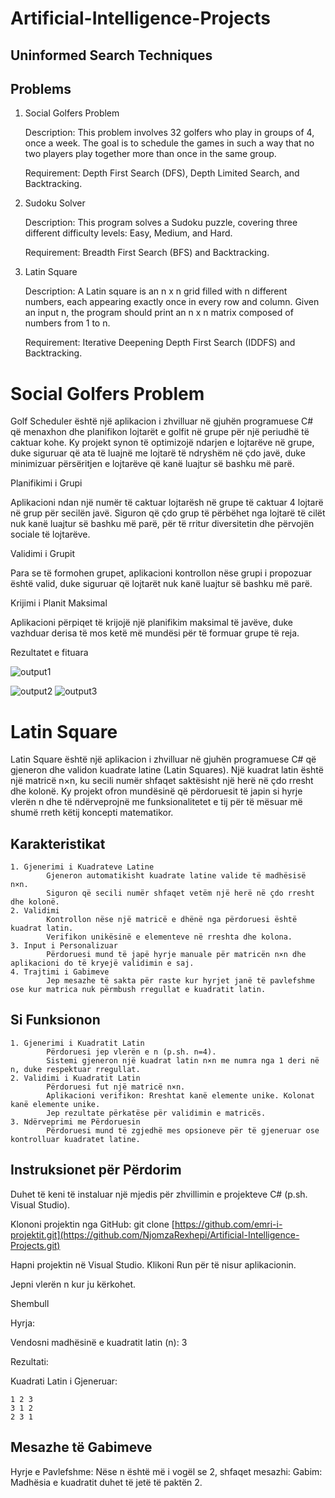# Artificial-Intelligence-Projects

## Uninformed Search Techniques

## Problems 

1. Social Golfers Problem 

    Description: This problem involves 32 golfers who play in groups of 4, once a week. The goal is to schedule the games in such a way that no two players play together more than once in the same group.

    Requirement: Depth First Search (DFS), Depth Limited Search, and Backtracking.
3. Sudoku Solver

    Description: This program solves a Sudoku puzzle, covering three different difficulty levels: Easy, Medium, and Hard.

    Requirement: Breadth First Search (BFS) and Backtracking.
5. Latin Square

    Description: A Latin square is an n x n grid filled with n different numbers, each appearing exactly once in every row and column. Given an input n, the program should print an n x n matrix composed of numbers from 1 to     n.

   Requirement: Iterative Deepening Depth First Search (IDDFS) and Backtracking.
#  Social Golfers Problem

Golf Scheduler është një aplikacion i zhvilluar në gjuhën programuese C# që menaxhon dhe planifikon lojtarët e golfit në grupe për një periudhë të caktuar kohe. Ky projekt synon të optimizojë ndarjen e lojtarëve në grupe, duke siguruar që ata të luajnë me lojtarë të ndryshëm në çdo javë, duke minimizuar përsëritjen e lojtarëve që kanë luajtur së bashku më parë.

Planifikimi i Grupi

Aplikacioni ndan një numër të caktuar lojtarësh në grupe të caktuar  4 lojtarë në grup për secilën javë.
Siguron që çdo grup të përbëhet nga lojtarë të cilët nuk kanë luajtur së bashku më parë, për të rritur diversitetin dhe përvojën sociale të lojtarëve.

Validimi i Grupit

Para se të formohen grupet, aplikacioni kontrollon nëse grupi i propozuar është valid, duke siguruar që lojtarët nuk kanë luajtur së bashku më parë.

Krijimi i Planit Maksimal

Aplikacioni përpiqet të krijojë një planifikim maksimal të javëve, duke vazhduar derisa të mos ketë më mundësi për të formuar grupe të reja.

Rezultatet e fituara

![output1](https://github.com/user-attachments/assets/ba2a6a4b-c943-464e-9941-e63d3f2c8752)

![output2](https://github.com/user-attachments/assets/08be3ee6-7a1e-4b66-882e-1fddf98acf66)
![output3](https://github.com/user-attachments/assets/5000dbed-d355-489f-9a13-30e99ec11d8b)

# Latin Square

Latin Square është një aplikacion i zhvilluar në gjuhën programuese C# që gjeneron dhe validon kuadrate latine (Latin Squares). Një kuadrat latin është një matricë n×n, ku secili numër shfaqet saktësisht një herë në çdo rresht dhe kolonë. Ky projekt ofron mundësinë që përdoruesit të japin si hyrje vlerën n dhe të ndërveprojnë me funksionalitetet e tij për të mësuar më shumë rreth këtij koncepti matematikor.

## Karakteristikat
    1. Gjenerimi i Kuadrateve Latine
            Gjeneron automatikisht kuadrate latine valide të madhësisë n×n.
            Siguron që secili numër shfaqet vetëm një herë në çdo rresht dhe kolonë.
    2. Validimi
            Kontrollon nëse një matricë e dhënë nga përdoruesi është kuadrat latin.
            Verifikon unikësinë e elementeve në rreshta dhe kolona.
    3. Input i Personalizuar
            Përdoruesi mund të japë hyrje manuale për matricën n×n dhe aplikacioni do të kryejë validimin e saj.
    4. Trajtimi i Gabimeve
            Jep mesazhe të sakta për raste kur hyrjet janë të pavlefshme ose kur matrica nuk përmbush rregullat e kuadratit latin.

## Si Funksionon
    1. Gjenerimi i Kuadratit Latin
            Përdoruesi jep vlerën e n (p.sh. n=4).
            Sistemi gjeneron një kuadrat latin n×n me numra nga 1 deri në n, duke respektuar rregullat.
    2. Validimi i Kuadratit Latin
            Përdoruesi fut një matricë n×n.
            Aplikacioni verifikon: Rreshtat kanë elemente unike. Kolonat kanë elemente unike.
            Jep rezultate përkatëse për validimin e matricës.
    3. Ndërveprimi me Përdoruesin
            Përdoruesi mund të zgjedhë mes opsioneve për të gjeneruar ose kontrolluar kuadratet latine.

## Instruksionet për Përdorim
Duhet të keni të instaluar një mjedis për zhvillimin e projekteve C# (p.sh. Visual Studio).

Klononi projektin nga GitHub: git clone [https://github.com/emri-i-projektit.git](https://github.com/NjomzaRexhepi/Artificial-Intelligence-Projects.git)

Hapni projektin në Visual Studio. Klikoni Run për të nisur aplikacionin.

Jepni vlerën n kur ju kërkohet.

Shembull

Hyrja:

Vendosni madhësinë e kuadratit latin (n): 3

Rezultati:

Kuadrati Latin i Gjeneruar:
```
1 2 3
3 1 2
2 3 1
```
## Mesazhe të Gabimeve
Hyrje e Pavlefshme:
Nëse n është më i vogël se 2, shfaqet mesazhi:
Gabim: Madhësia e kuadratit duhet të jetë të paktën 2.
